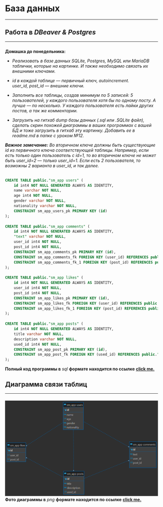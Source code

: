 # __База данных__ 
___

## __Работа в *DBeaver & Postgres*__
___


### 
__Домашка до понедельника:__<br/>
- *Реализовать в базе данных SQLite, Postgres, MySQL или MariaDB таблички, которые на картинке. И также необходимо связать их внешними ключами.*<br/>

- *id в каждой таблице — первичный ключ, autoincrement.<br/>
   user_id, post_id — внешние ключи.*<br/>

- *Заполнить все таблицы, создав минимум по 5 записей: 5 пользователей, у каждого пользователя хотя бы по одному посту. А лучше — по несколько. У каждого пользователя есть лайки других постов, а так же комментарии.*<br/>

- *Загрузить на гитхаб dump базы данных (.sql или .SQLite файл), сделать скрин похожей диаграммы в ваших программах с вашей БД и тоже загрузить в гитхаб эту картинку. Добавить ее в readme.md в папке с уроком №12.*<br/>

***Важное замечание:***
*Во вторичном ключе должны быть существующие id из первичного ключа соответствующей таблицы. Например, если есть только один пользователь с id=1, то во вторичном ключе не может быть user_id=2 — только user_id=1. Если есть 2 пользователя, то возможны 2 варианта в user_id, и так далее.*<br/>
<br/>

~~~sql
CREATE TABLE public."sm_app users" (
	id int4 NOT NULL GENERATED ALWAYS AS IDENTITY,
	name varchar NOT NULL,
	age int4 NOT NULL,
	gender varchar NOT NULL,
	nationality varchar NOT NULL,
	CONSTRAINT sm_app_users_pk PRIMARY KEY (id)
);

CREATE TABLE public."sm_app comments" (
	id int4 NOT NULL GENERATED ALWAYS AS IDENTITY,
	"text" varchar NOT NULL,
	user_id int4 NOT NULL,
	post_id int4 NOT NULL,
	CONSTRAINT sm_app_comments_pk PRIMARY KEY (id),
	CONSTRAINT sm_app_comments_fk FOREIGN KEY (user_id) REFERENCES public."sm_app users"(id),
	CONSTRAINT sm_app_comments_fk_1 FOREIGN KEY (post_id) REFERENCES public."sm_app posts"(id)
);

CREATE TABLE public."sm_app likes" (
	id int4 NOT NULL GENERATED ALWAYS AS IDENTITY,
	user_id int4 NOT NULL,
	post_id int4 NOT NULL,
	CONSTRAINT sm_app_likes_pk PRIMARY KEY (id),
	CONSTRAINT sm_app_likes_fk FOREIGN KEY (user_id) REFERENCES public."sm_app users"(id),
	CONSTRAINT sm_app_likes_fk_1 FOREIGN KEY (post_id) REFERENCES public."sm_app posts"(id)
);

CREATE TABLE public."sm_app posts" (
	id int4 NOT NULL GENERATED ALWAYS AS IDENTITY,
	title varchar NOT NULL,
	description varchar NOT NULL,
	used_id int4 NOT NULL,
	CONSTRAINT sm_app_post_pk PRIMARY KEY (id),
	CONSTRAINT sm_app_post_fk FOREIGN KEY (used_id) REFERENCES public."sm_app users"(id)
);
~~~
**Полный код программы в** *sql* **формате находится по ссылке** [**сlick me.**](https://github.com/DarthVaderOn/Home-Works/blob/master/10/Home%20Work%2010%20dump.sql)

## **Диаграмма связи таблиц**
___
### 
![diagrams](https://raw.githubusercontent.com/DarthVaderOn/Home-Works/master/10/Home%20Work%20%2310.png)<br/>
**Фото диаграммы в** *png* **формате находится по ссылке** [**click me.**](https://github.com/DarthVaderOn/Home-Works/blob/master/10/Home%20Work%20%2310.png)<br/>
